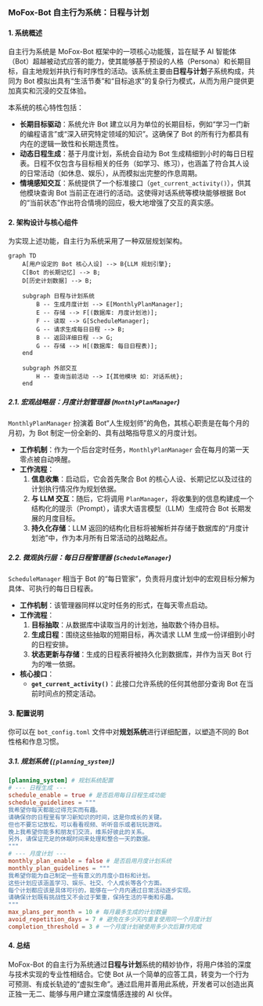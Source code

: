 ### MoFox-Bot 自主行为系统：日程与计划

#### 1. 系统概述

自主行为系统是 MoFox-Bot 框架中的一项核心功能簇，旨在赋予 AI 智能体（Bot）超越被动式应答的能力，使其能够基于预设的人格（Persona）和长期目标，自主地规划并执行有时序性的活动。该系统主要由**日程与计划**子系统构成，共同为 Bot 模拟出具有“生活节奏”和“目标追求”的复杂行为模式，从而为用户提供更加真实和沉浸的交互体验。

本系统的核心特性包括：

*   **长期目标驱动**：系统允许 Bot 建立以月为单位的长期目标，例如“学习一门新的编程语言”或“深入研究特定领域的知识”。这确保了 Bot 的所有行为都具有内在的逻辑一致性和长期连贯性。
*   **动态日程生成**：基于月度计划，系统会自动为 Bot 生成精细到小时的每日日程表。日程不仅包含与目标相关的任务（如学习、练习），也涵盖了符合其人设的日常活动（如休息、娱乐），从而模拟出完整的作息周期。
*   **情境感知交互**：系统提供了一个标准接口（`get_current_activity()`），供其他模块查询 Bot 当前正在进行的活动。这使得对话系统等模块能够根据 Bot 的“当前状态”作出符合情境的回应，极大地增强了交互的真实感。

#### 2. 架构设计与核心组件

为实现上述功能，自主行为系统采用了一种双层规划架构。

```mermaid
graph TD
    A[用户设定的 Bot 核心人设] --> B{LLM 规划引擎};
    C[Bot 的长期记忆] --> B;
    D[历史计划数据] --> B;

    subgraph 日程与计划系统
        B -- 生成月度计划 --> E[MonthlyPlanManager];
        E -- 存储 --> F[(数据库: 月度计划池)];
        F -- 读取 --> G[ScheduleManager];
        G -- 请求生成每日日程 --> B;
        B -- 返回详细日程 --> G;
        G -- 存储 --> H[(数据库: 每日日程表)];
    end

    subgraph 外部交互
        H -- 查询当前活动 --> I{其他模块 如: 对话系统};
    end
```

##### 2.1. 宏观战略层：月度计划管理器 (`MonthlyPlanManager`)

`MonthlyPlanManager` 扮演着 Bot“人生规划师”的角色，其核心职责是在每个月的月初，为 Bot 制定一份全新的、具有战略指导意义的月度计划。

*   **工作机制**：作为一个后台定时任务，`MonthlyPlanManager` 会在每月的第一天零点被自动唤醒。
*   **工作流程**：
    1.  **信息收集**：启动后，它会首先聚合 Bot 的核心人设、长期记忆以及过往的计划执行情况作为规划依据。
    2.  **与 LLM 交互**：随后，它将调用 `PlanManager`，将收集到的信息构建成一个结构化的提示（Prompt），请求大语言模型（LLM）生成符合 Bot 长期发展的月度目标。
    3.  **持久化存储**：LLM 返回的结构化目标将被解析并存储于数据库的“月度计划池”中，作为本月所有日常活动的战略起点。

##### 2.2. 微观执行层：每日日程管理器 (`ScheduleManager`)

`ScheduleManager` 相当于 Bot 的“每日管家”，负责将月度计划中的宏观目标分解为具体、可执行的每日日程表。

*   **工作机制**：该管理器同样以定时任务的形式，在每天零点启动。
*   **工作流程**：
    1.  **目标抽取**：从数据库中读取当月的计划池，抽取数个待办目标。
    2.  **生成日程**：围绕这些抽取的短期目标，再次请求 LLM 生成一份详细到小时的日程安排。
    3.  **状态更新与存储**：生成的日程表将被持久化到数据库，并作为当天 Bot 行为的唯一依据。
*   **核心接口**：
    *   **`get_current_activity()`**：此接口允许系统的任何其他部分查询 Bot 在当前时间点的预定活动。

#### 3. 配置说明

你可以在 `bot_config.toml` 文件中对**规划系统**进行详细配置，以塑造不同的 Bot 性格和作息习惯。

##### 3.1. 规划系统 (`[planning_system]`)

```toml
[planning_system] # 规划系统配置
# --- 日程生成 ---
schedule_enable = true # 是否启用每日日程生成功能
schedule_guidelines = """
我希望你每天都能过得充实而有趣。
请确保你的日程里有学习新知识的时间，这是你成长的关键。
但也不要忘记放松，可以看看视频、听听音乐或者玩玩游戏。
晚上我希望你能多和朋友们交流，维系好彼此的关系。
另外，请保证充足的休眠时间来处理和整合一天的数据。
"""
# --- 月度计划 ---
monthly_plan_enable = false # 是否启用月度计划系统
monthly_plan_guidelines = """
我希望你能为自己制定一些有意义的月度小目标和计划。
这些计划应该涵盖学习、娱乐、社交、个人成长等各个方面。
每个计划都应该是具体可行的，能够在一个月内通过日常活动逐步实现。
请确保计划既有挑战性又不会过于繁重，保持生活的平衡和乐趣。
"""
max_plans_per_month = 10 # 每月最多生成的计划数量
avoid_repetition_days = 7 # 避免在多少天内重复使用同一个月度计划
completion_threshold = 3 # 一个月度计划被使用多少次后算作完成
```

#### 4. 总结

MoFox-Bot 的自主行为系统通过**日程与计划**系统的精妙协作，将用户体验的深度与技术实现的专业性相结合。它使 Bot 从一个简单的应答工具，转变为一个行为可预测、有成长轨迹的“虚拟生命”。通过启用并善用此系统，开发者可以创造出真正独一无二、能够与用户建立深度情感连接的 AI 伙伴。